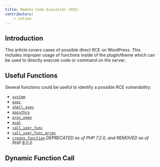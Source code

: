 ```yaml
---
title: Remote Code Execution (RCE)
contributors:
    - rafiem
---
```


## Introduction

This article covers cases of possible direct RCE on WordPress. This includes improper usage of functions inside of the plugin/theme which can be used to directly execute code or command on the server.

## Useful Functions

Several functions could be useful to identify a possible RCE vulnerability:

- [`system`](https://www.php.net/manual/en/function.system.php)
- [`exec`](https://www.php.net/manual/en/function.exec.php)
- [`shell_exec`](https://www.php.net/manual/en/function.shell-exec.php)
- [`passthru`](https://www.php.net/manual/en/function.passthru.php)
- [`proc_open`](https://www.php.net/manual/en/function.proc-open.php)
- [`eval`](https://www.php.net/manual/en/function.eval.php)
- [`call_user_func`](https://www.php.net/manual/en/function.call-user-func.php)
- [`call_user_func_array`](https://www.php.net/manual/en/function.call-user-func-array.php)
- [`create_function`](https://www.php.net/manual/en/function.create-function.php) *DEPRECATED as of PHP 7.2.0, and REMOVED as of PHP 8.0.0*

## Dynamic Function Call

